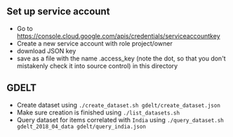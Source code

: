 
## Set up service account
* Go to https://console.cloud.google.com/apis/credentials/serviceaccountkey
* Create a new service account with role project/owner
* download JSON key
* save as a file with the name .access_key (note the dot, so that you don't mistakenly check it into source control) in this directory

## GDELT
* Create dataset using ```./create_dataset.sh gdelt/create_dataset.json```
* Make sure creation is finished using ```./list_datasets.sh```
* Query dataset for items correlated with ```India``` using ```./query_dataset.sh gdelt_2018_04_data gdelt/query_india.json```

## 
